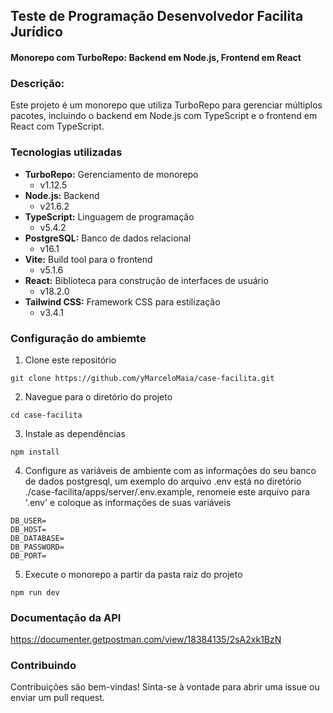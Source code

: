 ## Teste de Programação Desenvolvedor Facilita Jurídico

#### Monorepo com TurboRepo: Backend em Node.js, Frontend em React

### Descrição:

Este projeto é um monorepo que utiliza TurboRepo para gerenciar múltiplos pacotes, incluindo o backend em Node.js com TypeScript e o frontend em React com TypeScript.

### Tecnologias utilizadas

- **TurboRepo:** Gerenciamento de monorepo
    - v1.12.5
- **Node.js:** Backend
    - v21.6.2
- **TypeScript:** Linguagem de programação
    - v5.4.2
- **PostgreSQL:** Banco de dados relacional
    - v16.1
- **Vite:** Build tool para o frontend
    - v5.1.6
- **React:** Biblioteca para construção de interfaces de usuário
    - v18.2.0
- **Tailwind CSS:** Framework CSS para estilização
    - v3.4.1

### Configuração do ambiemte

1. Clone este repositório

```
git clone https://github.com/yMarceloMaia/case-facilita.git
```

2. Navegue para o diretório do projeto

```
cd case-facilita
```

3. Instale as dependências

```
npm install
```

4. Configure as variáveis de ambiente com as informações do seu banco de dados postgresql, um exemplo do arquivo .env está no diretório ./case-facilita/apps/server/.env.example, renomeie este arquivo para '.env' e coloque as informações de suas variáveis

```
DB_USER=
DB_HOST=
DB_DATABASE=
DB_PASSWORD=
DB_PORT=
```

5. Execute o monorepo a partir da pasta raiz do projeto

```
npm run dev
```

### Documentação da API

https://documenter.getpostman.com/view/18384135/2sA2xk1BzN

### Contribuindo

Contribuições são bem-vindas! Sinta-se à vontade para abrir uma issue ou enviar um pull request.
